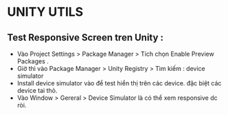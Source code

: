 # UNITY UTILS 

## Test Responsive Screen tren Unity : 
- Vào Project Settings > Package Manager > Tích chọn Enable Preview Packages . 
- Giờ thì vào Package Manager > Unity Registry > Tìm kiếm : device simulator 
- Install device simulator vào để test hiển thị trên các device. đặc biệt các device tai thỏ. 
- Vào Window > Gereral > Device Simulator là có thể xem responsive dc ròi. 